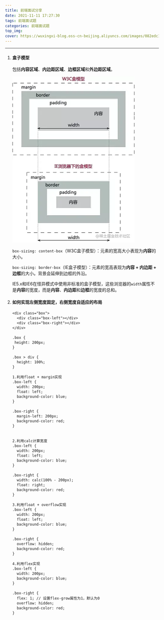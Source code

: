 ```yaml
---
title: 前端面试分享
date: 2021-11-11 17:27:30
tags: 前端面试题
categories: 前端面试题
top_img:
cover: https://wuxingxi-blog.oss-cn-beijing.aliyuncs.com/images/082edc1697adcc7ccf12261a842b3319.jpeg
---
```


------

1. #### 盒子模型

   包括**内容区域**、**内边距区域**、**边框区域**和**外边距区域**。

   ![box](前端面试分享/box.png)

   `box-sizing: content-box`（W3C盒子模型）：元素的宽高大小表现为**内容**的大小。 

   `box-sizing: border-box`（IE盒子模型）：元素的宽高表现为**内容 + 内边距 + 边框**的大小。背景会延伸到边框的外沿。

   IE5.x和IE6在怪异模式中使用非标准的盒子模型，这些浏览器的`width`属性不是**内容**的宽度，而是**内容**、**内边距**和**边框**的宽度的总和。

   

2. #### 如何实现左侧宽度固定，右侧宽度自适应的布局

   ```
   <div class="box">
     <div class="box-left"></div>
     <div class="box-right"></div>
   </div>
   
   .box {
    height: 200px;
   }
   
   .box > div {
     height: 100%;
   }
   
   1.利用float + margin实现
   .box-left {
     width: 200px;
     float: left;
     background-color: blue;
   }
   
   .box-right {
     margin-left: 200px;
     background-color: red;
   }
   
   
   2.利用calc计算宽度
   .box-left {
     width: 200px;
     float: left;
     background-color: blue;
   }
   
   .box-right {
     width: calc(100% - 200px);
     float: right;
     background-color: red;
   }
   
   3.利用float + overflow实现
   .box-left {
     width: 200px;
     float: left;
     background-color: blue;
   }
   
   .box-right {
     overflow: hidden;
     background-color: red;
   }
   
   4.利用flex实现
   .box-left {
     width: 200px;
     background-color: blue;
   }
   
   .box-right {
     flex: 1; // 设置flex-grow属性为1，默认为0
     overflow: hidden;
     background-color: red;
   }
   ```

   





